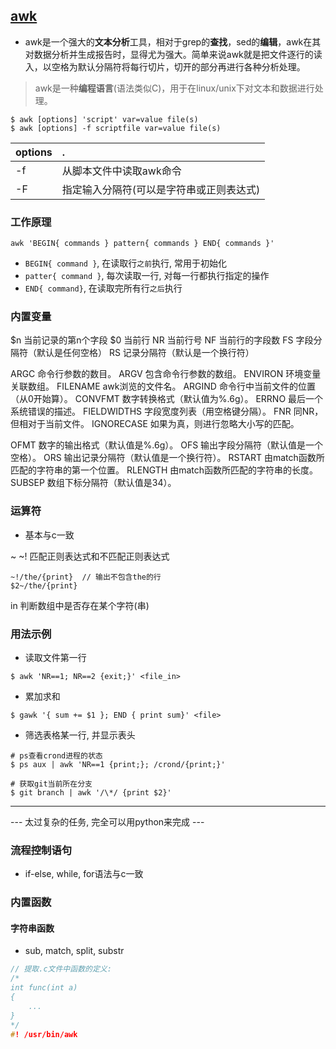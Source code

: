 ## [awk]( http://man.linuxde.net/awk#awk的工作原理 )

- awk是一个强大的**文本分析**工具，相对于grep的**查找**，sed的**编辑**，awk在其对数据分析并生成报告时，显得尤为强大。简单来说awk就是把文件逐行的读入，以空格为默认分隔符将每行切片，切开的部分再进行各种分析处理。

> awk是一种**编程语言**(语法类似C)，用于在linux/unix下对文本和数据进行处理。


```
$ awk [options] 'script' var=value file(s)
$ awk [options] -f scriptfile var=value file(s)
```
| options | . |
|:---|:---|
| -f | 从脚本文件中读取awk命令 |
| -F | 指定输入分隔符(可以是字符串或正则表达式) |

### 工作原理
```
awk 'BEGIN{ commands } pattern{ commands } END{ commands }'
```
* `BEGIN{ command }`, 在读取行`之前`执行, 常用于初始化
* `patter{ command }`, 每次读取一行, 对每一行都执行指定的操作
* `END{ command}`, 在读取完所有行`之后`执行

### 内置变量
$n 当前记录的第n个字段
$0 当前行
NR 当前行号
NF 当前行的字段数
FS 字段分隔符（默认是任何空格）
RS 记录分隔符（默认是一个换行符）

ARGC 命令行参数的数目。
ARGV 包含命令行参数的数组。
ENVIRON 环境变量关联数组。
FILENAME awk浏览的文件名。
ARGIND 命令行中当前文件的位置（从0开始算）。
CONVFMT 数字转换格式（默认值为%.6g）。
ERRNO 最后一个系统错误的描述。
FIELDWIDTHS 字段宽度列表（用空格键分隔）。
FNR 同NR，但相对于当前文件。
IGNORECASE 如果为真，则进行忽略大小写的匹配。

OFMT 数字的输出格式（默认值是%.6g）。
OFS 输出字段分隔符（默认值是一个空格）。
ORS 输出记录分隔符（默认值是一个换行符）。
RSTART 由match函数所匹配的字符串的第一个位置。
RLENGTH 由match函数所匹配的字符串的长度。
SUBSEP 数组下标分隔符（默认值是34）。


### 运算符
- 基本与c一致

~ ~!	匹配正则表达式和不匹配正则表达式
```
~!/the/{print}  // 输出不包含the的行
$2~/the/{print}
```
in      判断数组中是否存在某个字符(串)


### 用法示例
- 读取文件第一行
```
$ awk 'NR==1; NR==2 {exit;}' <file_in>
```

- 累加求和
```
$ gawk '{ sum += $1 }; END { print sum}' <file>
```

- 筛选表格某一行, 并显示表头
```
# ps查看crond进程的状态
$ ps aux | awk 'NR==1 {print;}; /crond/{print;}'
```

```
# 获取git当前所在分支
$ git branch | awk '/\*/ {print $2}'
```

---
--- 太过复杂的任务, 完全可以用python来完成 ---

### 流程控制语句
- if-else, while, for语法与c一致


### 内置函数
#### 字符串函数
- sub, match, split, substr


```c
// 提取.c文件中函数的定义:
/*
int func(int a)
{
    ...
}
*/
#! /usr/bin/awk


```
